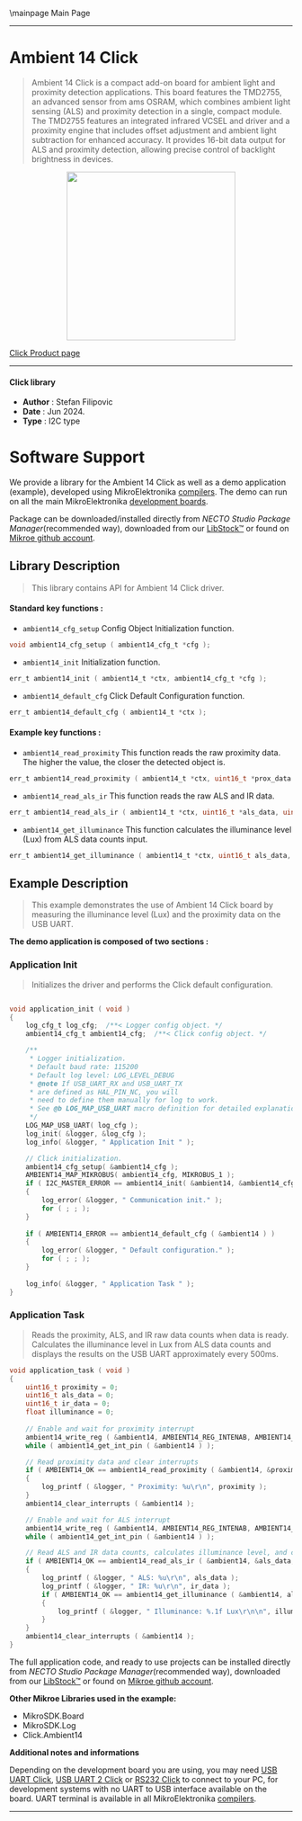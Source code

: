 \mainpage Main Page

---
# Ambient 14 Click

> Ambient 14 Click is a compact add-on board for ambient light and proximity detection applications. This board features the TMD2755, an advanced sensor from ams OSRAM, which combines ambient light sensing (ALS) and proximity detection in a single, compact module. The TMD2755 features an integrated infrared VCSEL and driver and a proximity engine that includes offset adjustment and ambient light subtraction for enhanced accuracy. It provides 16-bit data output for ALS and proximity detection, allowing precise control of backlight brightness in devices.

<p align="center">
  <img src="https://download.mikroe.com/images/click_for_ide/ambient14_click.png" height=300px>
</p>

[Click Product page](https://www.mikroe.com/ambient-14-click)

---


#### Click library

- **Author**        : Stefan Filipovic
- **Date**          : Jun 2024.
- **Type**          : I2C type


# Software Support

We provide a library for the Ambient 14 Click
as well as a demo application (example), developed using MikroElektronika
[compilers](https://www.mikroe.com/necto-studio).
The demo can run on all the main MikroElektronika [development boards](https://www.mikroe.com/development-boards).

Package can be downloaded/installed directly from *NECTO Studio Package Manager*(recommended way), downloaded from our [LibStock&trade;](https://libstock.mikroe.com) or found on [Mikroe github account](https://github.com/MikroElektronika/mikrosdk_click_v2/tree/master/clicks).

## Library Description

> This library contains API for Ambient 14 Click driver.

#### Standard key functions :

- `ambient14_cfg_setup` Config Object Initialization function.
```c
void ambient14_cfg_setup ( ambient14_cfg_t *cfg );
```

- `ambient14_init` Initialization function.
```c
err_t ambient14_init ( ambient14_t *ctx, ambient14_cfg_t *cfg );
```

- `ambient14_default_cfg` Click Default Configuration function.
```c
err_t ambient14_default_cfg ( ambient14_t *ctx );
```

#### Example key functions :

- `ambient14_read_proximity` This function reads the raw proximity data. The higher the value, the closer the detected object is.
```c
err_t ambient14_read_proximity ( ambient14_t *ctx, uint16_t *prox_data );
```

- `ambient14_read_als_ir` This function reads the raw ALS and IR data.
```c
err_t ambient14_read_als_ir ( ambient14_t *ctx, uint16_t *als_data, uint16_t *ir_data );
```

- `ambient14_get_illuminance` This function calculates the illuminance level (Lux) from ALS data counts input.
```c
err_t ambient14_get_illuminance ( ambient14_t *ctx, uint16_t als_data, float *illuminance );
```

## Example Description

> This example demonstrates the use of Ambient 14 Click board by measuring the illuminance level (Lux) and the proximity data on the USB UART.

**The demo application is composed of two sections :**

### Application Init

> Initializes the driver and performs the Click default configuration.

```c

void application_init ( void )
{
    log_cfg_t log_cfg;  /**< Logger config object. */
    ambient14_cfg_t ambient14_cfg;  /**< Click config object. */

    /** 
     * Logger initialization.
     * Default baud rate: 115200
     * Default log level: LOG_LEVEL_DEBUG
     * @note If USB_UART_RX and USB_UART_TX 
     * are defined as HAL_PIN_NC, you will 
     * need to define them manually for log to work. 
     * See @b LOG_MAP_USB_UART macro definition for detailed explanation.
     */
    LOG_MAP_USB_UART( log_cfg );
    log_init( &logger, &log_cfg );
    log_info( &logger, " Application Init " );

    // Click initialization.
    ambient14_cfg_setup( &ambient14_cfg );
    AMBIENT14_MAP_MIKROBUS( ambient14_cfg, MIKROBUS_1 );
    if ( I2C_MASTER_ERROR == ambient14_init( &ambient14, &ambient14_cfg ) ) 
    {
        log_error( &logger, " Communication init." );
        for ( ; ; );
    }
    
    if ( AMBIENT14_ERROR == ambient14_default_cfg ( &ambient14 ) )
    {
        log_error( &logger, " Default configuration." );
        for ( ; ; );
    }
    
    log_info( &logger, " Application Task " );
}

```

### Application Task

> Reads the proximity, ALS, and IR raw data counts when data is ready.
Calculates the illuminance level in Lux from ALS data counts and displays the results on the USB UART approximately every 500ms.

```c
void application_task ( void )
{
    uint16_t proximity = 0;
    uint16_t als_data = 0;
    uint16_t ir_data = 0;
    float illuminance = 0;
    
    // Enable and wait for proximity interrupt
    ambient14_write_reg ( &ambient14, AMBIENT14_REG_INTENAB, AMBIENT14_INTENAB_PIEN );
    while ( ambient14_get_int_pin ( &ambient14 ) );

    // Read proximity data and clear interrupts
    if ( AMBIENT14_OK == ambient14_read_proximity ( &ambient14, &proximity ) )
    {
        log_printf ( &logger, " Proximity: %u\r\n", proximity );
    }
    ambient14_clear_interrupts ( &ambient14 );

    // Enable and wait for ALS interrupt
    ambient14_write_reg ( &ambient14, AMBIENT14_REG_INTENAB, AMBIENT14_INTENAB_AIEN );
    while ( ambient14_get_int_pin ( &ambient14 ) );

    // Read ALS and IR data counts, calculates illuminance level, and clear interrupts
    if ( AMBIENT14_OK == ambient14_read_als_ir ( &ambient14, &als_data, &ir_data ) )
    {
        log_printf ( &logger, " ALS: %u\r\n", als_data );
        log_printf ( &logger, " IR: %u\r\n", ir_data );
        if ( AMBIENT14_OK == ambient14_get_illuminance ( &ambient14, als_data, &illuminance ) )
        {
            log_printf ( &logger, " Illuminance: %.1f Lux\r\n\n", illuminance );
        }
    }
    ambient14_clear_interrupts ( &ambient14 );
}
```

The full application code, and ready to use projects can be installed directly from *NECTO Studio Package Manager*(recommended way), downloaded from our [LibStock&trade;](https://libstock.mikroe.com) or found on [Mikroe github account](https://github.com/MikroElektronika/mikrosdk_click_v2/tree/master/clicks).

**Other Mikroe Libraries used in the example:**

- MikroSDK.Board
- MikroSDK.Log
- Click.Ambient14

**Additional notes and informations**

Depending on the development board you are using, you may need
[USB UART Click](https://www.mikroe.com/usb-uart-click),
[USB UART 2 Click](https://www.mikroe.com/usb-uart-2-click) or
[RS232 Click](https://www.mikroe.com/rs232-click) to connect to your PC, for
development systems with no UART to USB interface available on the board. UART
terminal is available in all MikroElektronika
[compilers](https://shop.mikroe.com/compilers).

---
